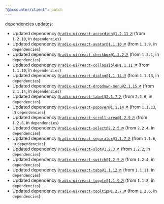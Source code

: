 ```yaml
---
"@accounter/client": patch
---
```

dependencies updates:
  - Updated dependency [`@radix-ui/react-accordion@1.2.11` ↗︎](https://www.npmjs.com/package/@radix-ui/react-accordion/v/1.2.11) (from `1.2.10`, in `dependencies`)
  - Updated dependency [`@radix-ui/react-avatar@1.1.10` ↗︎](https://www.npmjs.com/package/@radix-ui/react-avatar/v/1.1.10) (from `1.1.9`, in `dependencies`)
  - Updated dependency [`@radix-ui/react-checkbox@1.3.2` ↗︎](https://www.npmjs.com/package/@radix-ui/react-checkbox/v/1.3.2) (from `1.3.1`, in `dependencies`)
  - Updated dependency [`@radix-ui/react-collapsible@1.1.11` ↗︎](https://www.npmjs.com/package/@radix-ui/react-collapsible/v/1.1.11) (from `1.1.10`, in `dependencies`)
  - Updated dependency [`@radix-ui/react-dialog@1.1.14` ↗︎](https://www.npmjs.com/package/@radix-ui/react-dialog/v/1.1.14) (from `1.1.13`, in `dependencies`)
  - Updated dependency [`@radix-ui/react-dropdown-menu@2.1.15` ↗︎](https://www.npmjs.com/package/@radix-ui/react-dropdown-menu/v/2.1.15) (from `2.1.14`, in `dependencies`)
  - Updated dependency [`@radix-ui/react-label@2.1.7` ↗︎](https://www.npmjs.com/package/@radix-ui/react-label/v/2.1.7) (from `2.1.6`, in `dependencies`)
  - Updated dependency [`@radix-ui/react-popover@1.1.14` ↗︎](https://www.npmjs.com/package/@radix-ui/react-popover/v/1.1.14) (from `1.1.13`, in `dependencies`)
  - Updated dependency [`@radix-ui/react-scroll-area@1.2.9` ↗︎](https://www.npmjs.com/package/@radix-ui/react-scroll-area/v/1.2.9) (from `1.2.8`, in `dependencies`)
  - Updated dependency [`@radix-ui/react-select@2.2.5` ↗︎](https://www.npmjs.com/package/@radix-ui/react-select/v/2.2.5) (from `2.2.4`, in `dependencies`)
  - Updated dependency [`@radix-ui/react-separator@1.1.7` ↗︎](https://www.npmjs.com/package/@radix-ui/react-separator/v/1.1.7) (from `1.1.6`, in `dependencies`)
  - Updated dependency [`@radix-ui/react-slot@1.2.3` ↗︎](https://www.npmjs.com/package/@radix-ui/react-slot/v/1.2.3) (from `1.2.2`, in `dependencies`)
  - Updated dependency [`@radix-ui/react-switch@1.2.5` ↗︎](https://www.npmjs.com/package/@radix-ui/react-switch/v/1.2.5) (from `1.2.4`, in `dependencies`)
  - Updated dependency [`@radix-ui/react-tabs@1.1.12` ↗︎](https://www.npmjs.com/package/@radix-ui/react-tabs/v/1.1.12) (from `1.1.11`, in `dependencies`)
  - Updated dependency [`@radix-ui/react-toggle@1.1.9` ↗︎](https://www.npmjs.com/package/@radix-ui/react-toggle/v/1.1.9) (from `1.1.8`, in `dependencies`)
  - Updated dependency [`@radix-ui/react-tooltip@1.2.7` ↗︎](https://www.npmjs.com/package/@radix-ui/react-tooltip/v/1.2.7) (from `1.2.6`, in `dependencies`)

